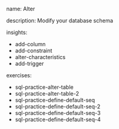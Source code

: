 name: Alter

description: Modify your database schema

insights:
  - add-column
  - add-constraint
  - alter-characteristics
  - add-trigger

exercises:
  - sql-practice-alter-table
  - sql-practice-alter-table-2
  - sql-practice-define-default-seq
  - sql-practice-define-default-seq-2
  - sql-practice-define-default-seq-3
  - sql-practice-define-default-seq-4
 
 
